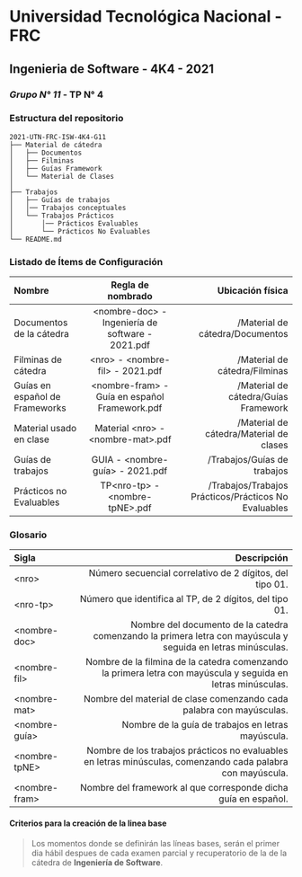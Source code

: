 # Universidad Tecnológica Nacional - FRC
## Ingenieria de Software - 4K4 - 2021
### *Grupo N° 11* - TP N° 4

### Estructura del repositorio

```
2021-UTN-FRC-ISW-4K4-G11
├── Material de cátedra
│   ├── Documentos
│   ├── Filminas
│   ├── Guías Framework
│   └── Material de Clases         
│   
├── Trabajos
│   ├── Guías de trabajos
│   │── Trabajos conceptuales
│   └── Trabajos Prácticos
│       │── Prácticos Evaluables 
│       └── Prácticos No Evaluables
└── README.md
```

### Listado de Ítems de Configuración

| Nombre  | Regla de nombrado  | Ubicación física |
| :------------ |:---------------:| -----:|
| Documentos de la cátedra | \<nombre-doc> - Ingeniería de software - 2021.pdf | /Material de cátedra/Documentos
| Filminas de cátedra | \<nro> - \<nombre-fil> - 2021.pdf | /Material de cátedra/Filminas
| Guías en español de Frameworks | \<nombre-fram> - Guía en español Framework.pdf | /Material de cátedra/Guías Framework
| Material usado en clase | Material \<nro> - \<nombre-mat>.pdf | /Material de cátedra/Material de clases
| Guías de trabajos | GUIA - \<nombre-guía> - 2021.pdf | /Trabajos/Guías de trabajos
| Prácticos no Evaluables | TP\<nro-tp> - \<nombre-tpNE>.pdf | /Trabajos/Trabajos Prácticos/Prácticos No Evaluables

### Glosario

| Sigla  | Descripción |
| :------------ | -----:|
| \<nro\> | Número secuencial correlativo de 2 dígitos, del tipo 01.
| \<nro-tp\> | Número que identifica al TP, de 2 dígitos, del tipo 01.
| \<nombre-doc\> | Nombre del documento  de la catedra comenzando la primera letra con mayúscula y seguida en letras minúsculas.
| \<nombre-fil\> | Nombre de la filmina  de la catedra comenzando la primera letra con mayúscula y seguida en letras minúsculas.
| \<nombre-mat\> | Nombre del material de clase comenzando cada palabra con mayúsculas.
| \<nombre-guía\> | Nombre de la guía de trabajos en letras mayúscula.
| \<nombre-tpNE\> | Nombre de los trabajos prácticos no evaluables en letras minúsculas, comenzando cada palabra con mayúscula.
| \<nombre-fram\> | Nombre del framework al que corresponde dicha guía en español.



#### Criterios para la creación de la linea base

>Los momentos donde se definirán las líneas bases, serán el primer dia hábil despues de cada examen parcial y recuperatorio de la de la cátedra de **Ingeniería de Software**.

